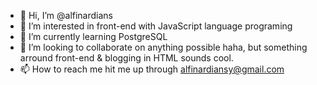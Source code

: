 - 👋 Hi, I’m @alfinardians
- 👀 I’m interested in front-end with JavaScript language programing
- 🌱 I’m currently learning PostgreSQL
- 💞️ I’m looking to collaborate on anything possible haha, but something arround front-end & blogging in HTML sounds cool. 
- 📫 How to reach me hit me up through alfinardiansy@gmail.com 

<!---
alfinardians/alfinardians is a ✨ special ✨ repository because its `README.md` (this file) appears on your GitHub profile.
You can click the Preview link to take a look at your changes.
--->
